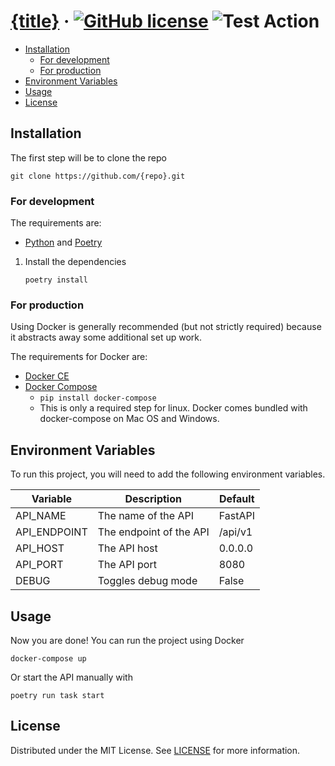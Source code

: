 # [{title}](./README.md) &middot; [![GitHub license]](./LICENSE) ![Test Action]

<!-- Table of Contents -->

- [Installation](#installation)
    - [For development](#for-development)
    - [For production](#for-production)
- [Environment Variables](#environment-variables)
- [Usage](#usage)
- [License](#license)

## Installation

The first step will be to clone the repo

```shell
git clone https://github.com/{repo}.git
```

### For development

The requirements are:

* [Python] and [Poetry]

1. Install the dependencies
   ```shell
   poetry install
   ```

### For production

Using Docker is generally recommended (but not strictly required) because it abstracts away some additional set up work.

The requirements for Docker are:

* [Docker CE]
* [Docker Compose]
    * `pip install docker-compose`
    * This is only a required step for linux. Docker comes bundled with docker-compose on Mac OS and Windows.


## Environment Variables

To run this project, you will need to add the following environment variables.

| Variable     | Description             | Default |
|--------------|-------------------------|---------|
| API_NAME     | The name of the API     | FastAPI |
| API_ENDPOINT | The endpoint of the API | /api/v1 |
| API_HOST     | The API host            | 0.0.0.0 |
| API_PORT     | The API port            | 8080    |
| DEBUG        | Toggles debug mode      | False   |

## Usage

Now you are done! You can run the project using Docker

```shell
docker-compose up
```

Or start the API manually with

```shell
poetry run task start
```

## License

Distributed under the MIT License. See [LICENSE](./LICENSE) for more information.

<!-- Packages Links -->

[docker ce]: https://docs.docker.com/install/
[docker compose]: https://docs.docker.com/compose/install/
[poetry]: https://python-poetry.org/docs/
[python]: https://www.python.org/downloads/


<!-- Shields.io links -->

[gitHub license]: https://img.shields.io/badge/license-MIT-blue.svg
[test action]: https://github.com/{repo}/actions/workflows/test.yaml/badge.svg
